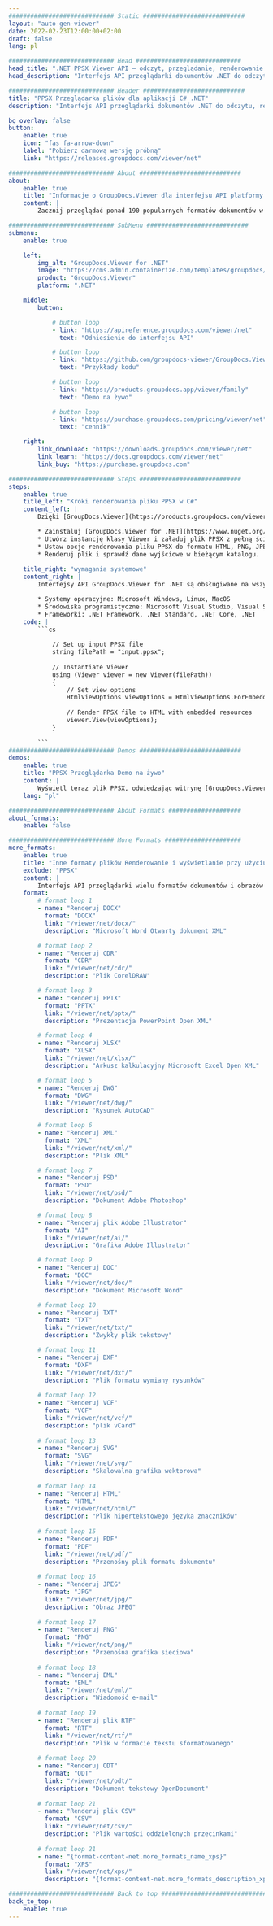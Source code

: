 ```yaml
---
############################# Static ############################
layout: "auto-gen-viewer"
date: 2022-02-23T12:00:00+02:00
draft: false
lang: pl

############################# Head #############################
head_title: ".NET PPSX Viewer API — odczyt, przeglądanie, renderowanie w C# VB.NET"
head_description: "Interfejs API przeglądarki dokumentów .NET do odczytu, renderowania i wyświetlania PPSX w aplikacjach dowolnego typu C#, ASP.NET, VB.NET i .NET Core."

############################# Header ############################
title: "PPSX Przeglądarka plików dla aplikacji C# .NET" 
description: "Interfejs API przeglądarki dokumentów .NET do odczytu, renderowania i wyświetlania pliku PPSX w aplikacjach dowolnego typu C#, ASP.NET, VB.NET i .NET Core. Wyświetl renderowane pliki z prawdziwym formatowaniem i układem w formacie HTML5, PDF lub jako obraz przy użyciu kilku wierszy kodu." 

bg_overlay: false
button:
    enable: true
    icon: "fas fa-arrow-down"
    label: "Pobierz darmową wersję próbną"
    link: "https://releases.groupdocs.com/viewer/net"

############################# About ############################
about:
    enable: true
    title: "Informacje o GroupDocs.Viewer dla interfejsu API platformy .NET" 
    content: |
        Zacznij przeglądać ponad 190 popularnych formatów dokumentów w swoich aplikacjach .NET, używając GroupDocs.Viewer for .NET API, dodając kilka wierszy kodu. Programiści mogą z łatwością wyświetlać pliki PDF, edytory tekstu, arkusze kalkulacyjne Excel, prezentacje, Visio, Project, Outlook i wiele innych popularnych formatów dokumentów w trybach HTML5, obrazu lub PDF. Renderowanie dokumentu jest szybkie, identyczne z oryginalnym plikiem źródłowym i nie wymaga instalowania dodatkowego oprogramowania ani innych zewnętrznych bibliotek.

############################# SubMenu ############################
submenu:
    enable: true

    left:
        img_alt: "GroupDocs.Viewer for .NET"
        image: "https://cms.admin.containerize.com/templates/groupdocs/images/product-logos/90x90-noborder/groupdocs-viewer-net.png"
        product: "GroupDocs.Viewer"
        platform: ".NET"

    middle:
        button:

            # button loop
            - link: "https://apireference.groupdocs.com/viewer/net"
              text: "Odniesienie do interfejsu API"

            # button loop
            - link: "https://github.com/groupdocs-viewer/GroupDocs.Viewer-for-.NET"
              text: "Przykłady kodu"

            # button loop
            - link: "https://products.groupdocs.app/viewer/family"
              text: "Demo na żywo"

            # button loop
            - link: "https://purchase.groupdocs.com/pricing/viewer/net"
              text: "cennik"

    right:
        link_download: "https://downloads.groupdocs.com/viewer/net"
        link_learn: "https://docs.groupdocs.com/viewer/net"
        link_buy: "https://purchase.groupdocs.com"

############################# Steps ############################
steps:
    enable: true
    title_left: "Kroki renderowania pliku PPSX w C#" 
    content_left: |
        Dzięki [GroupDocs.Viewer](https://products.groupdocs.com/viewer/net/) możesz w kilku krokach wyrenderować PPSX do formatu HTML, JPEG, PNG lub PDF.

        * Zainstaluj [GroupDocs.Viewer for .NET](https://www.nuget.org/packages/groupdocs.viewer) za pomocą swojego ulubionego menedżera pakietów. 
        * Utwórz instancję klasy Viewer i załaduj plik PPSX z pełną ścieżką. 
        * Ustaw opcje renderowania pliku PPSX do formatu HTML, PNG, JPEG lub PDF. 
        * Renderuj plik i sprawdź dane wyjściowe w bieżącym katalogu. 
        
    title_right: "wymagania systemowe" 
    content_right: |
        Interfejsy API GroupDocs.Viewer for .NET są obsługiwane na wszystkich głównych platformach i systemach operacyjnych. Przed wykonaniem poniższego kodu upewnij się, że w systemie są zainstalowane następujące wymagania wstępne.

        * Systemy operacyjne: Microsoft Windows, Linux, MacOS 
        * Środowiska programistyczne: Microsoft Visual Studio, Visual Studio Code, .NET CLI 
        * Frameworki: .NET Framework, .NET Standard, .NET Core, .NET 
    code: |
        ```cs
                        
            // Set up input PPSX file
            string filePath = "input.ppsx";
        
            // Instantiate Viewer
            using (Viewer viewer = new Viewer(filePath))
            {
            	// Set view options 
            	HtmlViewOptions viewOptions = HtmlViewOptions.ForEmbeddedResources();
                    
            	// Render PPSX file to HTML with embedded resources
            	viewer.View(viewOptions);
            }
             
        ```
############################# Demos ############################
demos:
    enable: true
    title: "PPSX Przeglądarka Demo na żywo"
    content: |
        Wyświetl teraz plik PPSX, odwiedzając witrynę [GroupDocs.Viewer Online Apps](https://products.groupdocs.app/viewer/ppsx).
    lang: "pl"

############################# About Formats ####################
about_formats:
    enable: false

############################# More Formats #####################
more_formats:
    enable: true
    title: "Inne formaty plików Renderowanie i wyświetlanie przy użyciu C#"
    exclude: "PPSX"
    content: |
        Interfejs API przeglądarki wielu formatów dokumentów i obrazów dla platformy .NET. Zobacz niektóre z popularnych formatów plików poniżej bez zewnętrznych przeglądarek.
    format: 
        # format loop 1
        - name: "Renderuj DOCX"
          format: "DOCX"
          link: "/viewer/net/docx/"
          description: "Microsoft Word Otwarty dokument XML" 

        # format loop 2
        - name: "Renderuj CDR" 
          format: "CDR"
          link: "/viewer/net/cdr/"
          description: "Plik CorelDRAW" 

        # format loop 3
        - name: "Renderuj PPTX"
          format: "PPTX"
          link: "/viewer/net/pptx/"
          description: "Prezentacja PowerPoint Open XML" 

        # format loop 4
        - name: "Renderuj XLSX"
          format: "XLSX"
          link: "/viewer/net/xlsx/"
          description: "Arkusz kalkulacyjny Microsoft Excel Open XML" 

        # format loop 5
        - name: "Renderuj DWG"
          format: "DWG"
          link: "/viewer/net/dwg/"
          description: "Rysunek AutoCAD"

        # format loop 6
        - name: "Renderuj XML"
          format: "XML"
          link: "/viewer/net/xml/"
          description: "Plik XML"

        # format loop 7
        - name: "Renderuj PSD"
          format: "PSD"
          link: "/viewer/net/psd/"
          description: "Dokument Adobe Photoshop"

        # format loop 8
        - name: "Renderuj plik Adobe Illustrator"
          format: "AI"
          link: "/viewer/net/ai/"
          description: "Grafika Adobe Illustrator"

        # format loop 9
        - name: "Renderuj DOC"
          format: "DOC"
          link: "/viewer/net/doc/"
          description: "Dokument Microsoft Word" 

        # format loop 10
        - name: "Renderuj TXT" 
          format: "TXT"
          link: "/viewer/net/txt/"
          description: "Zwykły plik tekstowy" 

        # format loop 11
        - name: "Renderuj DXF" 
          format: "DXF"
          link: "/viewer/net/dxf/"
          description: "Plik formatu wymiany rysunków"  
          
        # format loop 12
        - name: "Renderuj VCF"
          format: "VCF"
          link: "/viewer/net/vcf/"
          description: "plik vCard"  
              
        # format loop 13
        - name: "Renderuj SVG"
          format: "SVG"
          link: "/viewer/net/svg/"
          description: "Skalowalna grafika wektorowa" 
          
        # format loop 14
        - name: "Renderuj HTML"
          format: "HTML"
          link: "/viewer/net/html/"
          description: "Plik hipertekstowego języka znaczników" 
          
        # format loop 15
        - name: "Renderuj PDF"
          format: "PDF"
          link: "/viewer/net/pdf/"
          description: "Przenośny plik formatu dokumentu"
          
        # format loop 16
        - name: "Renderuj JPEG"
          format: "JPG"
          link: "/viewer/net/jpg/"
          description: "Obraz JPEG"
          
        # format loop 17
        - name: "Renderuj PNG"
          format: "PNG"
          link: "/viewer/net/png/"
          description: "Przenośna grafika sieciowa" 
          
        # format loop 18
        - name: "Renderuj EML"
          format: "EML"
          link: "/viewer/net/eml/"
          description: "Wiadomość e-mail" 
          
        # format loop 19
        - name: "Renderuj plik RTF"
          format: "RTF"
          link: "/viewer/net/rtf/"
          description: "Plik w formacie tekstu sformatowanego" 
          
        # format loop 20
        - name: "Renderuj ODT"
          format: "ODT"
          link: "/viewer/net/odt/"
          description: "Dokument tekstowy OpenDocument" 
          
        # format loop 21
        - name: "Renderuj plik CSV"
          format: "CSV"
          link: "/viewer/net/csv/"
          description: "Plik wartości oddzielonych przecinkami" 
          
        # format loop 21
        - name: "{format-content-net.more_formats_name_xps}"
          format: "XPS"
          link: "/viewer/net/xps/"
          description: "{format-content-net.more_formats_description_xps}" 

############################# Back to top ###############################
back_to_top:
    enable: true
---
```

